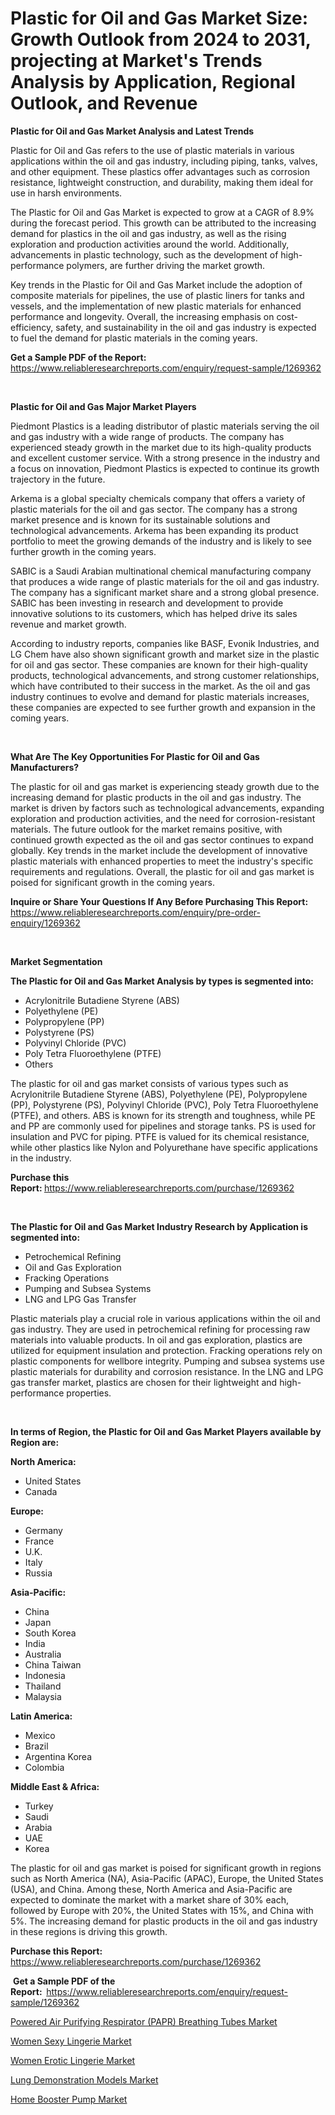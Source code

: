 <p><h1>Plastic for Oil and Gas Market Size: Growth Outlook from 2024 to 2031, projecting at Market's Trends Analysis by Application, Regional Outlook, and Revenue</h1></p><p><strong>Plastic for Oil and Gas Market Analysis and Latest Trends</strong></p>
<p><p>Plastic for Oil and Gas refers to the use of plastic materials in various applications within the oil and gas industry, including piping, tanks, valves, and other equipment. These plastics offer advantages such as corrosion resistance, lightweight construction, and durability, making them ideal for use in harsh environments.</p><p>The Plastic for Oil and Gas Market is expected to grow at a CAGR of 8.9% during the forecast period. This growth can be attributed to the increasing demand for plastics in the oil and gas industry, as well as the rising exploration and production activities around the world. Additionally, advancements in plastic technology, such as the development of high-performance polymers, are further driving the market growth.</p><p>Key trends in the Plastic for Oil and Gas Market include the adoption of composite materials for pipelines, the use of plastic liners for tanks and vessels, and the implementation of new plastic materials for enhanced performance and longevity. Overall, the increasing emphasis on cost-efficiency, safety, and sustainability in the oil and gas industry is expected to fuel the demand for plastic materials in the coming years.</p></p>
<p><strong>Get a Sample PDF of the Report:&nbsp;</strong> <a href="https://www.reliableresearchreports.com/enquiry/request-sample/1269362">https://www.reliableresearchreports.com/enquiry/request-sample/1269362</a></p>
<p>&nbsp;</p>
<p><strong>Plastic for Oil and Gas Major Market Players</strong></p>
<p><p>Piedmont Plastics is a leading distributor of plastic materials serving the oil and gas industry with a wide range of products. The company has experienced steady growth in the market due to its high-quality products and excellent customer service. With a strong presence in the industry and a focus on innovation, Piedmont Plastics is expected to continue its growth trajectory in the future.</p><p>Arkema is a global specialty chemicals company that offers a variety of plastic materials for the oil and gas sector. The company has a strong market presence and is known for its sustainable solutions and technological advancements. Arkema has been expanding its product portfolio to meet the growing demands of the industry and is likely to see further growth in the coming years.</p><p>SABIC is a Saudi Arabian multinational chemical manufacturing company that produces a wide range of plastic materials for the oil and gas industry. The company has a significant market share and a strong global presence. SABIC has been investing in research and development to provide innovative solutions to its customers, which has helped drive its sales revenue and market growth.</p><p>According to industry reports, companies like BASF, Evonik Industries, and LG Chem have also shown significant growth and market size in the plastic for oil and gas sector. These companies are known for their high-quality products, technological advancements, and strong customer relationships, which have contributed to their success in the market. As the oil and gas industry continues to evolve and demand for plastic materials increases, these companies are expected to see further growth and expansion in the coming years.</p></p>
<p>&nbsp;</p>
<p><strong>What Are The Key Opportunities For Plastic for Oil and Gas Manufacturers?</strong></p>
<p><p>The plastic for oil and gas market is experiencing steady growth due to the increasing demand for plastic products in the oil and gas industry. The market is driven by factors such as technological advancements, expanding exploration and production activities, and the need for corrosion-resistant materials. The future outlook for the market remains positive, with continued growth expected as the oil and gas sector continues to expand globally. Key trends in the market include the development of innovative plastic materials with enhanced properties to meet the industry's specific requirements and regulations. Overall, the plastic for oil and gas market is poised for significant growth in the coming years.</p></p>
<p><strong>Inquire or Share Your Questions If Any Before Purchasing This Report:</strong> <a href="https://www.reliableresearchreports.com/enquiry/pre-order-enquiry/1269362">https://www.reliableresearchreports.com/enquiry/pre-order-enquiry/1269362</a></p>
<p>&nbsp;</p>
<p><strong>Market Segmentation</strong></p>
<p><strong>The Plastic for Oil and Gas Market Analysis by types is segmented into:</strong></p>
<p><ul><li>Acrylonitrile Butadiene Styrene (ABS)</li><li>Polyethylene (PE)</li><li>Polypropylene (PP)</li><li>Polystyrene (PS)</li><li>Polyvinyl Chloride (PVC)</li><li>Poly Tetra Fluoroethylene (PTFE)</li><li>Others</li></ul></p>
<p><p>The plastic for oil and gas market consists of various types such as Acrylonitrile Butadiene Styrene (ABS), Polyethylene (PE), Polypropylene (PP), Polystyrene (PS), Polyvinyl Chloride (PVC), Poly Tetra Fluoroethylene (PTFE), and others. ABS is known for its strength and toughness, while PE and PP are commonly used for pipelines and storage tanks. PS is used for insulation and PVC for piping. PTFE is valued for its chemical resistance, while other plastics like Nylon and Polyurethane have specific applications in the industry.</p></p>
<p><strong>Purchase this Report:&nbsp;</strong><a href="https://www.reliableresearchreports.com/purchase/1269362">https://www.reliableresearchreports.com/purchase/1269362</a></p>
<p>&nbsp;</p>
<p><strong>The Plastic for Oil and Gas Market Industry Research by Application is segmented into:</strong></p>
<p><ul><li>Petrochemical Refining</li><li>Oil and Gas Exploration</li><li>Fracking Operations</li><li>Pumping and Subsea Systems</li><li>LNG and LPG Gas Transfer</li></ul></p>
<p><p>Plastic materials play a crucial role in various applications within the oil and gas industry. They are used in petrochemical refining for processing raw materials into valuable products. In oil and gas exploration, plastics are utilized for equipment insulation and protection. Fracking operations rely on plastic components for wellbore integrity. Pumping and subsea systems use plastic materials for durability and corrosion resistance. In the LNG and LPG gas transfer market, plastics are chosen for their lightweight and high-performance properties.</p></p>
<p>&nbsp;</p>
<p><strong>In terms of Region, the Plastic for Oil and Gas Market Players available by Region are:</strong></p>
<p>
    <p> <strong> North America: </strong>
        <ul>
            <li>United States</li>
            <li>Canada</li>
        </ul>
        </p> 
    <p> <strong> Europe: </strong>
        <ul>
            <li>Germany</li>
            <li>France</li>
            <li>U.K.</li>
            <li>Italy</li>
            <li>Russia</li>
        </ul>
        </p> 
    <p> <strong> Asia-Pacific: </strong>
        <ul>
            <li>China</li>
            <li>Japan</li>
            <li>South Korea</li>
            <li>India</li>
            <li>Australia</li>
            <li>China Taiwan</li>
            <li>Indonesia</li>
            <li>Thailand</li>
            <li>Malaysia</li>
        </ul>
        </p> 
    <p> <strong> Latin America: </strong>
        <ul>
            <li>Mexico</li>
            <li>Brazil</li>
            <li>Argentina Korea</li>
            <li>Colombia</li>
        </ul>
        </p> 
    <p> <strong> Middle East & Africa: </strong>
        <ul>
            <li>Turkey</li>
            <li>Saudi</li>
            <li>Arabia</li>
            <li>UAE</li>
            <li>Korea</li>
        </ul>
    </p>
    </p>
<p><p>The plastic for oil and gas market is poised for significant growth in regions such as North America (NA), Asia-Pacific (APAC), Europe, the United States (USA), and China. Among these, North America and Asia-Pacific are expected to dominate the market with a market share of 30% each, followed by Europe with 20%, the United States with 15%, and China with 5%. The increasing demand for plastic products in the oil and gas industry in these regions is driving this growth.</p></p>
<p><strong>Purchase this Report: </strong><a href="https://www.reliableresearchreports.com/purchase/1269362">https://www.reliableresearchreports.com/purchase/1269362</a></p>
<p>&nbsp;<strong>Get a Sample PDF of the Report:&nbsp;&nbsp;</strong><a href="https://www.reliableresearchreports.com/enquiry/request-sample/1269362">https://www.reliableresearchreports.com/enquiry/request-sample/1269362</a></p>
<p><strong></strong></p>
<p><p><a href="https://github.com/globismark/Market-Research-Report-List-2/blob/main/powered-air-purifying-respirator-papr-breathing-tubes-market.md">Powered Air Purifying Respirator (PAPR) Breathing Tubes Market</a></p><p><a href="https://medium.com/@darrensipes2023/analyzing-women-sexy-lingerie-market-global-industry-perspective-and-forecast-2024-to-2031-9078904235c4">Women Sexy Lingerie Market</a></p><p><a href="https://medium.com/@darrensipes2023/women-erotic-lingerie-market-size-cagr-trends-2024-2030-1d6727eca936">Women Erotic Lingerie Market</a></p><p><a href="https://github.com/bobicer/Market-Research-Report-List-2/blob/main/lung-demonstration-models-market.md">Lung Demonstration Models Market</a></p><p><a href="https://medium.com/@emiliomartelli542/home-booster-pump-market-research-report-its-history-and-forecast-2024-to-2031-130e7fab64bc">Home Booster Pump Market</a></p></p>